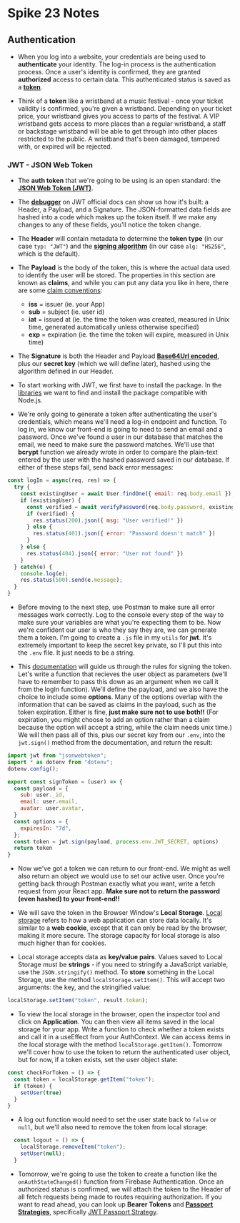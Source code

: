 # Spike 23 Notes

## Authentication

- When you log into a website, your credentials are being used to **authenticate** your identity. The log-in process is the authentication process. Once a user's identity is confirmed, they are granted **authorized** access to certain data. This authenticated status is saved as a [**token**](https://www.okta.com/identity-101/what-is-token-based-authentication/).

- Think of a **token** like a wristband at a music festival - once your ticket validity is confirmed, you're given a wristband. Depending on your ticket price, your wristband gives you access to parts of the festival. A VIP wristband gets access to more places than a regular wristband, a staff or backstage wristband will be able to get through into other places restricted to the public. A wristband that's been damaged, tampered with, or expired will be rejected.

### JWT - JSON Web Token

- The **auth token** that we're going to be using is an open standard: the [**JSON Web Token (JWT)**](https://auth0.com/learn/json-web-tokens).

- The [**debugger**](https://jwt.io/) on JWT official docs can show us how it's built: a Header, a Payload, and a Signature. The JSON-formatted data fields are hashed into a code which makes up the token itself. If we make any changes to any of these fields, you'll notice the token change.

- The **Header** will contain metadata to determine the **token type** (in our case `typ: "JWT"`) and the [**signing algorithm**](https://auth0.com/blog/json-web-token-signing-algorithms-overview/) (in our case `alg: "HS256"`, which is the default).

- The **Payload** is the body of the token, this is where the actual data used to identify the user will be stored. The properties in this section are known as **claims**, and while you can put any data you like in here, there are some [claim conventions](https://www.iana.org/assignments/jwt/jwt.xhtml):
  - **iss** = issuer (ie. your App)
  - **sub** = subject (ie. user id)
  - **iat** = issued at (ie. the time the token was created, measured in Unix time, generated automatically unless otherwise specified)
  - **exp** = expiration (ie. the time the token will expire, measured in Unix time)

- The **Signature** is both the Header and Payload [**Base64Url encoded**](https://bunny.net/academy/http/what-is-base64-encoding-and-decoding/), plus our **secret key** (which we will define later), hashed using the algorithm defined in our Header. 

- To start working with JWT, we first have to install the package. In the [libraries](https://jwt.io/libraries) we want to find and install the package compatible with Node.js.

- We're only going to generate a token after authenticating the user's credentials, which means we'll need a log-in endpoint and function. To log in, we know our front-end is going to need to send an email and a password. Once we've found a user in our database that matches the email, we need to make sure the password matches. We'll use that **bcrypt** function we already wrote in order to compare the plain-text entered by the user with the hashed password saved in our database. If either of these steps fail, send back error messages:

```js
const logIn = async(req, res) => {
  try {
    const existingUser = await User.findOne({ email: req.body.email });
    if (existingUser) {
      const verified = await verifyPassword(req.body.password, existingUser.password);
      if (verified) {
        res.status(200).json({ msg: "User verified!" })
      } else {
        res.status(401).json({ error: "Password doesn't match" })
      }
    } else {
      res.status(404).json({ error: "User not found" })
    }
  } catch(e) {
    console.log(e);
    res.status(500).send(e.message);
  }
}
```

- Before moving to the next step, use Postman to make sure all error messages work correctly. Log to the console every step of the way to make sure your variables are what you're expecting them to be. Now we're confident our user is who they say they are, we can generate them a token. I'm going to create a `.js` file in my `utils` for **jwt**. It's extremely important to keep the secret key private, so I'll put this into the `.env` file. It just needs to be a string.

- This [documentation](https://github.com/auth0/node-jsonwebtoken) will guide us through the rules for signing the token. Let's write a function that recieves the user object as parameters (we'll have to remember to pass this down as an argument when we call it from the logIn function). We'll define the payload, and we also have the choice to include some **options**. Many of the options overlap with the information that can be saved as claims in the payload, such as the token expiration. Either is fine, **just make sure not to use both!!** (For expiration, you might choose to add an option rather than a claim because the option will accept a string, while the claim needs unix time.) We will then pass all of this, plus our secret key from our `.env`, into the `jwt.sign()` method from the documentation, and return the result:

```js
import jwt from "jsonwebtoken";
import * as dotenv from "dotenv";
dotenv.config();

export const signToken = (user) => {
  const payload = {
    sub: user._id,
    email: user.email,
    avatar: user.avatar,
  }
  const options = {
    expiresIn: "7d",
  };
  const token = jwt.sign(payload, process.env.JWT_SECRET, options)
  return token
}
```

- Now we've got a token we can return to our front-end. We might as well also return an object we would use to set our active user. Once you're getting back through Postman exactly what you want, write a fetch request from your React app. **Make sure not to return the password (even hashed) to your front-end!!**

- We will save the token in the Browser Window's **Local Storage**. [Local storage](https://www.w3schools.com/jsref/prop_win_localstorage.asp) refers to how a web application can store data locally. It's similar to a **web cookie**, except that it can only be read by the browser, making it more secure. The storage capacity for local storage is also much higher than for cookies.

- Local storage accepts data as **key/value pairs**. Values saved to Local Storage must be **strings** - if you need to stringify a JavaScript variable, use the `JSON.stringify()` method. To **store** something in the Local Storage, use the method `localStorage.setItem()`. This will accept two arguments: the key, and the stringified value:

```js
localStorage.setItem("token", result.token);
```

- To view the local storage in the browser, open the inspector tool and click on **Application**. You can then view all items saved in the local storage for your app. Write a function to check whether a token exists and call it in a useEffect from your AuthContext. We can access items in the local storage with the method `localStorage.getItem()`. Tomorrow we'll cover how to use the token to return the authenticated user object, but for now, if a token exists, set the user object state:

```js
const checkForToken = () => {
  const token = localStorage.getItem("token");
  if (token) {
    setUser(true) 
  }
}
```

- A log out function would need to set the user state back to `false` or `null`, but we'll also need to remove the token from local storage:

```js
  const logout = () => {
    localStorage.removeItem("token");
    setUser(null);
  }
```

- Tomorrow, we're going to use the token to create a function like the `onAuthStateChanged()` function from Firebase Authentication. Once an authorized status is confirmed, we will attach the token to the Header of all fetch requests being made to routes requiring authorization. If you want to read ahead, you can look up **Bearer Tokens** and [**Passport Strategies**](https://www.passportjs.org/), specifically [JWT Passport Strategy](https://www.passportjs.org/packages/passport-jwt/).